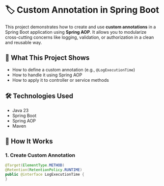 # 🏷️ Custom Annotation in Spring Boot

This project demonstrates how to create and use **custom annotations** in a Spring Boot application using **Spring AOP**. It allows you to modularize cross-cutting concerns like logging, validation, or authorization in a clean and reusable way.

## 🚀 What This Project Shows

- How to define a custom annotation (e.g., `@LogExecutionTime`)
- How to handle it using Spring AOP
- How to apply it to controller or service methods

## 🛠️ Technologies Used

- Java 23
- Spring Boot
- Spring AOP
- Maven

## 🧩 How It Works

### 1. Create Custom Annotation

```java
@Target(ElementType.METHOD)
@Retention(RetentionPolicy.RUNTIME)
public @interface LogExecutionTime {
}
